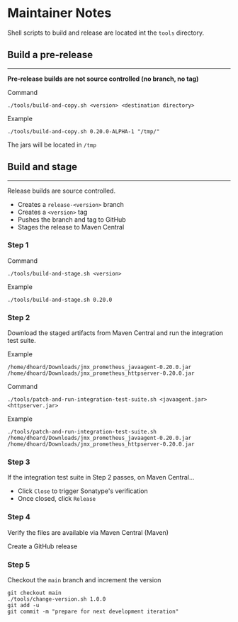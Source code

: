 # Maintainer Notes

Shell scripts to build and release are located int the `tools` directory.

## Build a pre-release
___

**Pre-release builds are not source controlled (no branch, no tag)**

Command

```shell
./tools/build-and-copy.sh <version> <destination directory>
```

Example

```shell
./tools/build-and-copy.sh 0.20.0-ALPHA-1 "/tmp/"
```

The jars will be located in `/tmp`

## Build and stage 
___

Release builds are source controlled.

- Creates a `release-<version>` branch
- Creates a `<version>` tag
- Pushes the branch and tag to GitHub
- Stages the release to Maven Central

### Step 1

Command

```shell
./tools/build-and-stage.sh <version>
```

Example

```shell
./tools/build-and-stage.sh 0.20.0
```

### Step 2

Download the staged artifacts from Maven Central and run the integration test suite.

Example

```shell
/home/dhoard/Downloads/jmx_prometheus_javaagent-0.20.0.jar
/home/dhoard/Downloads/jmx_prometheus_httpserver-0.20.0.jar
```

Command

```shell
./tools/patch-and-run-integration-test-suite.sh <javaagent.jar> <httpserver.jar>
```

Example

```shell
./tools/patch-and-run-integration-test-suite.sh /home/dhoard/Downloads/jmx_prometheus_javaagent-0.20.0.jar /home/dhoard/Downloads/jmx_prometheus_httpserver-0.20.0.jar
```

### Step 3

If the integration test suite in Step 2 passes, on Maven Central...

- Click `Close` to trigger Sonatype's verification
- Once closed, click `Release`


### Step 4

Verify the files are available via Maven Central (Maven)

Create a GitHub release

### Step 5

Checkout the `main` branch and increment the version

```shell
git checkout main
./tools/change-version.sh 1.0.0
git add -u
git commit -m "prepare for next development iteration"
```
